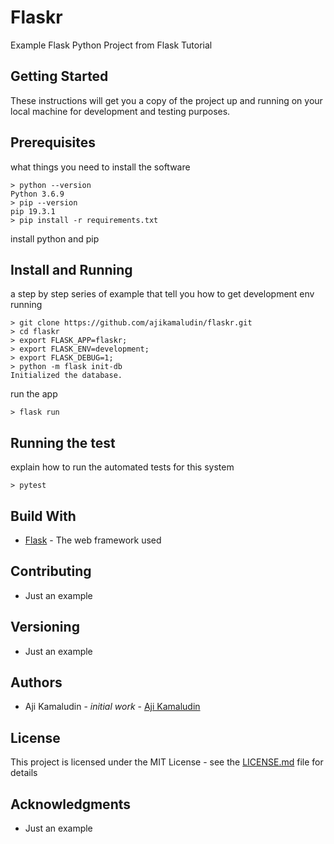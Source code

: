 # Flaskr
Example Flask Python Project from Flask Tutorial

## Getting Started 
These instructions will get you a copy of the project up and running on your local machine for development and testing purposes.

## Prerequisites
what things you need to install the software
```
> python --version
Python 3.6.9
> pip --version
pip 19.3.1
> pip install -r requirements.txt
```
install python and pip

## Install and Running
a step by step series of example that tell you how to get development env running
```
> git clone https://github.com/ajikamaludin/flaskr.git
> cd flaskr
> export FLASK_APP=flaskr;
> export FLASK_ENV=development;
> export FLASK_DEBUG=1;
> python -m flask init-db
Initialized the database.
```
run the app
```
> flask run
```
## Running the test
explain how to run the automated tests for this system
```
> pytest
```
## Build With 
- [Flask](https://www.palletsprojects.com/p/flask/) - The web framework used
## Contributing
- Just an example
## Versioning
- Just an example
## Authors
- Aji Kamaludin - *initial work* - [Aji Kamaludin](https://github.com/ajikamaludin)
## License
This project is licensed under the MIT License - see the [LICENSE.md](https://github.com/ajikamaludin/flaskr/blob/master/LICENSE) file for details
## Acknowledgments
- Just an example